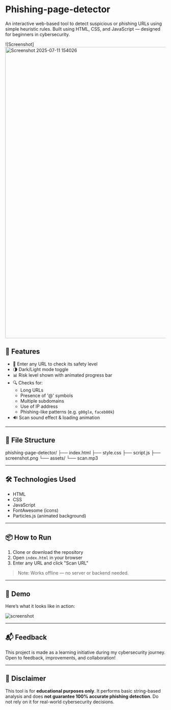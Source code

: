 # Phishing-page-detector

An interactive web-based tool to detect suspicious or phishing URLs using simple heuristic rules. Built using HTML, CSS, and JavaScript — designed for beginners in cybersecurity.

![Screenshot]<img width="1887" height="913" alt="Screenshot 2025-07-11 154026" src="https://github.com/user-attachments/assets/0a135144-d763-42c1-973a-51719f2e3104" />

## 🚀 Features

- 🔗 Enter any URL to check its safety level
- 🌗 Dark/Light mode toggle
- 📊 Risk level shown with animated progress bar
- 🔍 Checks for:
  - Long URLs
  - Presence of '@' symbols
  - Multiple subdomains
  - Use of IP address
  - Phishing-like patterns (e.g. `g00gle`, `faceb00k`)
- 🔊 Scan sound effect & loading animation

---

## 📁 File Structure
phishing-page-detector/
├── index.html
├── style.css
├── script.js
├── screenshot.png
└── assets/
└── scan.mp3

---

## 🛠️ Technologies Used

- HTML
- CSS
- JavaScript
- FontAwesome (icons)
- Particles.js (animated background)

---

## 📦 How to Run

1. Clone or download the repository
2. Open `index.html` in your browser
3. Enter any URL and click "Scan URL"

> Note: Works offline — no server or backend needed.

---

## 📸 Demo

Here’s what it looks like in action:

![screenshot](./screenshot.png)

---

## 📬 Feedback

This project is made as a learning initiative during my cybersecurity journey.  
Open to feedback, improvements, and collaboration!

---

## 🔐 Disclaimer

This tool is for **educational purposes only**. It performs basic string-based analysis and does **not guarantee 100% accurate phishing detection**. Do not rely on it for real-world cybersecurity decisions.

